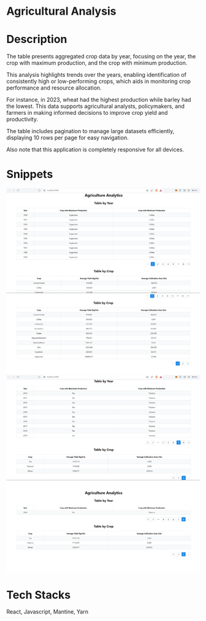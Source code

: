 # Agricultural Analysis

# Description

The table presents aggregated crop data by year, focusing on the year, the crop with maximum production, and the crop with minimum production.

This analysis highlights trends over the years, enabling identification of consistently high or low-performing crops, which aids in monitoring crop performance and resource allocation.

For instance, in 2023, wheat had the highest production while barley had the lowest. This data supports agricultural analysts, policymakers, and farmers in making informed decisions to improve crop yield and productivity.

The table includes pagination to manage large datasets efficiently, displaying 10 rows per page for easy navigation.

Also note that this application is completely responsive for all devices.

# Snippets

<img src="/src/assets/img1.png" />
<img src="/src/assets/img2.png" />
<img src="/src/assets/img4.png" />
<img src="/src/assets/img3.png" />

# Tech Stacks

React, Javascript, Mantine, Yarn
